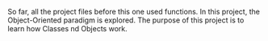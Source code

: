 So far, all the project files before this one used functions. In this project, the Object-Oriented paradigm is explored. The purpose of this project is to learn how Classes nd Objects work.
